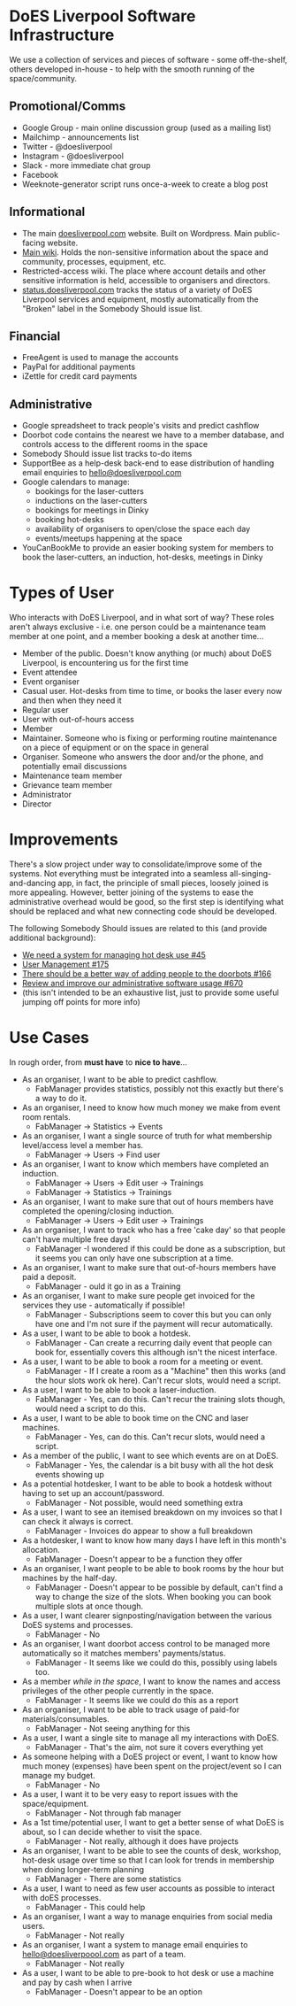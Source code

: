 # DoES Liverpool Software Infrastructure

We use a collection of services and pieces of software - some off-the-shelf, others developed in-house - to help with the smooth running of the space/community.

## Promotional/Comms

 * Google Group - main online discussion group (used as a mailing list)
 * Mailchimp - announcements list
 * Twitter - @doesliverpool
 * Instagram - @doesliverpool
 * Slack - more immediate chat group
 * Facebook 
 * Weeknote-generator script runs once-a-week to create a blog post

## Informational

 * The main [doesliverpool.com](http://doesliverpool.com) website.  Built on Wordpress.  Main public-facing website.
 * [Main wiki](https://github.com/DoESLiverpool/wiki/wiki).  Holds the non-sensitive information about the space and community, processes, equipment, etc.
 * Restricted-access wiki.  The place where account details and other sensitive information is held, accessible to organisers and directors.
 * [status.doesliverpool.com](http://status.doesliverpool.com) tracks the status of a variety of DoES Liverpool services and equipment, mostly automatically from the "Broken" label in the Somebody Should issue list.

## Financial

 * FreeAgent is used to manage the accounts
 * PayPal for additional payments
 * iZettle for credit card payments

## Administrative

 * Google spreadsheet to track people's visits and predict cashflow
 * Doorbot code contains the nearest we have to a member database, and controls access to the different rooms in the space
 * Somebody Should issue list tracks to-do items
 * SupportBee as a help-desk back-end to ease distribution of handling email enquiries to hello@doesliverpool.com
 * Google calendars to manage:
   * bookings for the laser-cutters
   * inductions on the laser-cutters
   * bookings for meetings in Dinky
   * booking hot-desks
   * availability of organisers to open/close the space each day
   * events/meetups happening at the space
 * YouCanBookMe to provide an easier booking system for members to book the laser-cutters, an induction, hot-desks, meetings in Dinky

# Types of User

Who interacts with DoES Liverpool, and in what sort of way?  These roles aren't always exclusive - i.e. one person could be a maintenance team member at one point, and a member booking a desk at another time...

 * Member of the public.  Doesn't know anything (or much) about DoES Liverpool, is encountering us for the first time
 * Event attendee
 * Event organiser
 * Casual user.  Hot-desks from time to time, or books the laser every now and then when they need it
 * Regular user
 * User with out-of-hours access
 * Member
 * Maintainer.  Someone who is fixing or performing routine maintenance on a piece of equipment or on the space in general
 * Organiser.  Someone who answers the door and/or the phone, and potentially email discussions
 * Maintenance team member
 * Grievance team member
 * Administrator
 * Director

# Improvements

There's a slow project under way to consolidate/improve some of the systems.  Not everything must be integrated into a seamless all-singing-and-dancing app, in fact, the principle of small pieces, loosely joined is more appealing.  However, better joining of the systems to ease the administrative overhead would be good, so the first step is identifying what should be replaced and what new connecting code should be developed.

The following Somebody Should issues are related to this (and provide additional background):
 * [We need a system for managing hot desk use #45](https://github.com/DoESLiverpool/somebody-should/issues/45)
 * [User Management #175](https://github.com/DoESLiverpool/somebody-should/issues/175)
 * [There should be a better way of adding people to the doorbots #166](https://github.com/DoESLiverpool/somebody-should/issues/166)
 * [Review and improve our administrative software usage #670](https://github.com/DoESLiverpool/somebody-should/issues/670)
 * (this isn't intended to be an exhaustive list, just to provide some useful jumping off points for more info)
 
# Use Cases
 
In rough order, from **must have** to **nice to have**...

 * As an organiser, I want to be able to predict cashflow.
     * FabManager provides statistics, possibly not this exactly but there's a way to do it.
 * As an organiser, I need to know how much money we make from event room rentals.
     * FabManager -> Statistics -> Events
 * As an organiser, I want a single source of truth for what membership level/access level a member has.
     * FabManager -> Users -> Find user
 * As an organiser, I want to know which members have completed an induction.
     * FabManager -> Users -> Edit user -> Trainings
     * FabManager -> Statistics -> Trainings
 * As an organiser, I want to make sure that out of hours members have completed the opening/closing induction.
     * FabManager -> Users -> Edit user -> Trainings
 * As an organiser, I want to track who has a free 'cake day' so that people can't have multiple free days!
     * FabManager -I wondered if this could be done as a subscription, but it seems you can only have one subscription at a time.
 * As an organiser, I want to make sure that out-of-hours members have paid a deposit.
     * FabManager - ould it go in as a Training
 * As an organiser, I want to make sure people get invoiced for the services they use - automatically if possible!
     * FabManager - Subscriptions seem to cover this but you can only have one and I'm not sure if the payment will recur automatically.
 * As a user, I want to be able to book a hotdesk.
     * FabManager - Can create a recurring daily event that people can book for, essentially covers this although isn't the nicest interface.
 * As a user, I want to be able to book a room for a meeting or event.
     * FabManager - If I create a room as a "Machine" then this works (and the hour slots work ok here). Can't recur slots, would need a script.
 * As a user, I want to be able to book a laser-induction.
     * FabManager - Yes, can do this. Can't recur the training slots though, would need a script to do this.
 * As a user, I want to be able to book time on the CNC and laser machines.
     * FabManager - Yes, can do this. Can't recur slots, would need a script.
 * As a member of the public, I want to see which events are on at DoES.
     * FabManager - Yes, the calendar is a bit busy with all the hot desk events showing up
 * As a potential hotdesker, I want to be able to book a hotdesk without having to set up an account/password.
     * FabManager - Not possible, would need something extra
 * As a user, I want to see an itemised breakdown on my invoices so that I can check it always is correct.
     * FabManager - Invoices do appear to show a full breakdown
 * As a hotdesker, I want to know how many days I have left in this month's allocation.
     * FabManager - Doesn't appear to be a function they offer
 * As an organiser, I want people to be able to book rooms by the hour but machines by the half-day.
     * FabManager - Doesn't appear to be possible by default, can't find a way to change the size of the slots. When booking you can book multiple slots at once though.
 * As a user, I want clearer signposting/navigation between the various DoES systems and processes.
     * FabManager - No
 * As an organiser, I want doorbot access control to be managed more automatically so it matches members' payments/status.
     * FabManager - It seems like we could do this, possibly using labels too.
 * As a member *while in the space*, I want to know the names and access privileges of the other people currently in the space.
     * FabManager - It seems like we could do this as a report
 * As an organiser, I want to be able to track usage of paid-for materials/consumables.
     * FabManager - Not seeing anything for this
 * As a user, I want a single site to manage all my interactions with DoES.
     * FabManager - That's the aim, not sure it covers everything yet
 * As someone helping with a DoES project or event, I want to know how much money (expenses) have been spent on the project/event so I can manage my budget.
     * FabManager - No
 * As a user, I want it to be very easy to report issues with the space/equipment.
     * FabManager - Not through fab manager
 * As a 1st time/potential user, I want to get a better sense of what DoES is about, so I can decide whether to visit the space.
     * FabManager - Not really, although it does have projects
 * As an organiser, I want to be able to see the counts of desk, workshop, hot-desk usage over time so that I can look for trends in membership when doing longer-term planning
     * FabManager - There are some statistics
 * As a user, I want to need as few user accounts as possible to interact with doES processes.
     * FabManager - This could help
 * As an organiser, I want a way to manage enquiries from social media users.
     * FabManager - Not really
 * As an organiser, I want a system to manage email enquiries to hello@doesliverpoool.com as part of a team.
     * FabManager - Not really
 * As a user, I want to be able to pre-book to hot desk or use a machine and pay by cash when I arrive
     * FabManager - Doesn't appear to be an option
